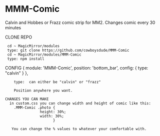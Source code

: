 # MMM-Comic
Calvin and Hobbes or Frazz comic strip for MM2.  Changes comic every 30 minutes

  CLONE REPO
  
     cd ~ MagicMirror/modules
     type: git clone https://github.com/cowboysdude/MMM-Comic
     cd ~ MagicMirror/modules/MMM-Comic
     type: npm install
     
   CONFIG
       {
            module: 'MMM-Comic',
            position: 'bottom_bar',
            config: {
            type: "calvin"
            }
        }, 
        
        type:  can either be "calvin" or "frazz"
        
        Position anywhere you want.
        
    CHANGES YOU CAN MAKE
      in custom.css you can change width and height of comic like this:
        .MMM-Comic .photo {   
                    height: 30%;         
                    width: 30%;
                          }
                          
       You can change the % values to whatever your comfortable with.  
